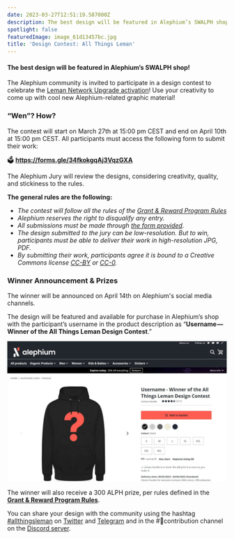 ```yaml
---
date: 2023-03-27T12:51:19.587000Z
description: The best design will be featured in Alephium’s SWALPH shop!
spotlight: false
featuredImage: image_61d13457bc.jpg
title: 'Design Contest: All Things Leman'
---
```


#### The best design will be featured in Alephium’s SWALPH shop!

The Alephium community is invited to participate in a design contest to celebrate the <a href="https://medium.com/@alephium/leman-network-upgrade-activation-on-march-30th-606884904c0c" class="markup--anchor markup--p-anchor" data-href="https://medium.com/@alephium/leman-network-upgrade-activation-on-march-30th-606884904c0c" target="_blank">Leman Network Upgrade activation</a>! Use your creativity to come up with cool new Alephium-related graphic material!

### “Wen”? How?

The contest will start on March 27th at 15:00 pm CEST and end on April 10th at 15:00 pm CEST. All participants must access the following form to submit their work:

🗳️ <a href="https://forms.gle/34fkokgqAj3VqzGXA" class="markup--anchor markup--p-anchor" data-href="https://forms.gle/34fkokgqAj3VqzGXA" rel="noopener" target="_blank"><strong>https://forms.gle/34fkokgqAj3VqzGXA</strong></a>

The Alephium Jury will review the designs, considering creativity, quality, and stickiness to the rules.

**The general rules are the following:**

- _The contest will follow all the rules of the_ <a href="https://github.com/alephium/community/blob/master/RewardProgramRules.md" class="markup--anchor markup--li-anchor" data-href="https://github.com/alephium/community/blob/master/RewardProgramRules.md" rel="noopener" target="_blank"><em>Grant &amp; Reward Program Rules</em></a>
- _Alephium reserves the right to disqualify any entry._
- _All submissions must be made through_ <a href="https://forms.gle/34fkokgqAj3VqzGXA" class="markup--anchor markup--li-anchor" data-href="https://forms.gle/34fkokgqAj3VqzGXA" rel="noopener" target="_blank"><em>the form provided</em></a>_._
- _The design submitted to the jury can be low-resolution. But to win, participants must be able to deliver their work in high-resolution JPG, PDF._
- _By submitting their work, participants agree it is bound to a Creative Commons license_ <a href="https://creativecommons.org/licenses/by/4.0/" class="markup--anchor markup--li-anchor" data-href="https://creativecommons.org/licenses/by/4.0/" rel="noopener" target="_blank"><em>CC-BY</em></a> _or_ <a href="https://creativecommons.org/publicdomain/zero/1.0/" class="markup--anchor markup--li-anchor" data-href="https://creativecommons.org/publicdomain/zero/1.0/" rel="noopener" target="_blank"><em>CC-0</em></a>_._

### Winner Announcement & Prizes

The winner will be announced on April 14th on Alephium's social media channels.

The design will be featured and available for purchase in Alephium’s shop with the participant’s username in the product description as “**Username — Winner of the All Things Leman Design Contest**.”

![](image_dd82494354.jpg)

The winner will also receive a 300 ALPH prize, per rules defined in the <a href="https://github.com/alephium/community/blob/master/RewardProgramRules.md" class="markup--anchor markup--p-anchor" data-href="https://github.com/alephium/community/blob/master/RewardProgramRules.md" rel="noopener" target="_blank"><strong>Grant &amp; Reward Program Rules</strong></a>.

You can share your design with the community using the hashtag <a href="https://twitter.com/search?q=%23allthingsleman&amp;src=typed_query&amp;f=top" class="markup--anchor markup--p-anchor" data-href="https://twitter.com/search?q=%23allthingsleman&amp;src=typed_query&amp;f=top" rel="noopener" target="_blank">#allthingsleman</a> on <a href="https://twitter.com/alephium" class="markup--anchor markup--p-anchor" data-href="https://twitter.com/alephium" rel="noopener" target="_blank">Twitter</a> and <a href="https://t.me/alephiumgroup" class="markup--anchor markup--p-anchor" data-href="https://t.me/alephiumgroup" rel="noopener" target="_blank">Telegram</a> and in the \#🤝contribution channel on the <a href="https://alephium.org/discord" class="markup--anchor markup--p-anchor" data-href="https://alephium.org/discord" rel="noopener" target="_blank">Discord server</a>.
